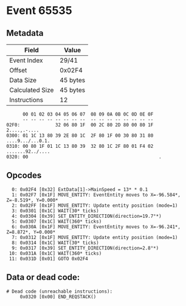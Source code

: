# Event 65535

## Metadata

| Field           | Value    |
|-----------------|----------|
| Event Index     | 29/41    |
| Offset          | 0x02F4   |
| Data Size       | 45 bytes |
| Calculated Size | 45 bytes |
| Instructions    | 12       |

```
      00 01 02 03 04 05 06 07  08 09 0A 0B 0C 0D 0E 0F
      -- -- -- -- -- -- -- --  -- -- -- -- -- -- -- --
02F0:             32 06 80 1F  00 2C 80 2D 80 00 80 1F      2....,.-....
0300: 01 1C 13 80 39 2E 80 1C  2F 80 1F 00 30 80 31 80  ....9.../...0.1.
0310: 00 80 1F 01 1C 13 80 39  32 80 1C 2F 80 01 F4 02  .......92../....
0320: 00                                                .               
```

## Opcodes

```
  0: 0x02F4 [0x32] ExtData[1]->MainSpeed = 13* * 0.1
  1: 0x02F7 [0x1F] MOVE_ENTITY: EventEntity moves to X=-96.584*, Z=-8.519*, Y=0.000*
  2: 0x02FF [0x1F] MOVE_ENTITY: Update entity position (mode=1)
  3: 0x0301 [0x1C] WAIT(30* ticks)
  4: 0x0304 [0x39] SET_ENTITY_DIRECTION(direction=19.7°*)
  5: 0x0307 [0x1C] WAIT(360* ticks)
  6: 0x030A [0x1F] MOVE_ENTITY: EventEntity moves to X=-96.241*, Z=8.872*, Y=0.000*
  7: 0x0312 [0x1F] MOVE_ENTITY: Update entity position (mode=1)
  8: 0x0314 [0x1C] WAIT(30* ticks)
  9: 0x0317 [0x39] SET_ENTITY_DIRECTION(direction=2.8°*)
 10: 0x031A [0x1C] WAIT(360* ticks)
 11: 0x031D [0x01] GOTO 0x02F4
```

## Data or dead code:

```
# Dead code (unreachable instructions):
     0x0320 [0x00] END_REQSTACK()
```